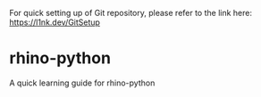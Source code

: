 For quick setting up of Git repository, please refer to the link here: https://l1nk.dev/GitSetup
# rhino-python
A quick learning guide for rhino-python
